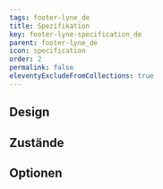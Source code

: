 ```yaml
---
tags: footer-lyne_de
title: Spezifikation
key: footer-lyne-specification_de
parent: footer-lyne_de
icon: specification
order: 2
permalink: false
eleventyExcludeFromCollections: true
---
```


## Design 

## Zustände

## Optionen


